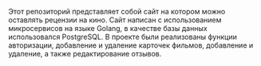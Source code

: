 Этот репозиторий представляет собой сайт на котором можно оставлять рецензии на кино. Сайт написан с использованием микросервисов на языке Golang, в качестве базы данных использовался PostgreSQL. В проекте были реализованы функции авторизации, добавление и удаление карточек фильмов, добавление и удаление, а также редактирование отзывов.
